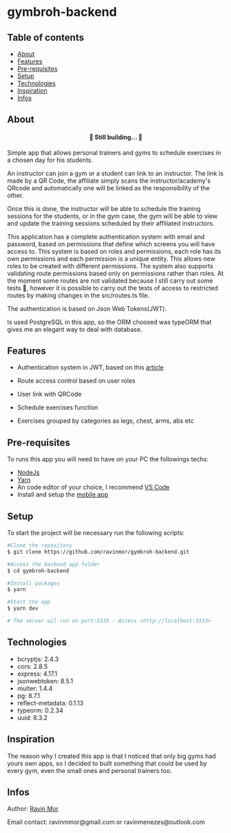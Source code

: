 # gymbroh-backend

## Table of contents

<ul>
  <li><a href="#about">About</a></li>
  <li><a href="#features">Features</a></li>
  <li><a href="#pre-requisites">Pre-requisites</a></li>
  <li><a href="#setup">Setup</a></li>
  <li><a href="#technologies">Technologies</a></li>
  <li><a href="#inspiration">Inspiration</a></li>
  <li><a href="#infos">Infos</a></li>
</ul> 

## About
<h4 align="center">
  🚧 Still building... 🚧
</h4>

Simple app that allows personal trainers and gyms to schedule exercises in a chosen day for his students.

An instructor can join a gym or a student can link to an instructor. The link is made by a QR Code, the affiliate simply scans the instructor/academy's QRcode and automatically one will be linked as the responsibility of the other.

Once this is done, the instructor will be able to schedule the training sessions for the students, or in the gym case, the gym will be able to view and update the training sessions scheduled by their affiliated instructors.

This application has a complete authentication system with email and password, based on permissions that define which screens you will have access to. This system is based on roles and permissions, each role has its own permissions and each permission is a unique entity. This allows new roles to be created with different permissions. The system also supports validating route permissions based only on permissions rather than roles. At the moment some routes are not validated because I still carry out some tests 🚧, however it is possible to carry out the tests of access to restricted routes by making changes in the src/routes.ts file.

The authentication is based on Json Web Tokens(JWT).

Is used PostgreSQL in this app, so the ORM choosed was typeORM that gives me an elegant way to deal with database.

## Features
<ul>
  <li><p>Authentication system in JWT, based on this <a href="https://levelup.gitconnected.com/react-native-authentication-flow-the-simplest-and-most-efficient-way-3aa13e80af61" target="_blank">article</a></p></li>
  <li><p>Route access control based on user roles</p></li>
  <li><p>User link with QRCode</p></li>
  <li><p>Schedule exercises function</p></li>
  <li><p>Exercises grouped by categories as legs, chest, arms, abs etc</p></li>
</ul>

## Pre-requisites
To runs this app you will need to have on your PC the followings techs:

<ul>
  <li><a href="https://nodejs.org/en/">NodeJs</a></li>
  <li><a href="https://yarnpkg.com/">Yarn</a></li>
  <li>An code editor of your choice, I recommend <a href="https://code.visualstudio.com/">VS Code</a></li>
  <li>Install and setup the <a href="https://github.com/ravinmor/gymbroh-mobile">mobile app</a></li>
</ul>

## Setup
To start the project will be necessary run the following scripts:
```bash
#Clone the repository
$ git clone https://github.com/ravinmor/gymbroh-backend.git

#Access the backend app folder
$ cd gymbroh-backend

#Install packages
$ yarn

#Start the app
$ yarn dev

# The server wil run on port:3333 - Access <http://localhost:3333>
```

## Technologies
<ul>
  <li>bcryptjs: 2.4.3</li>
  <li>cors: 2.8.5</li>
  <li>express: 4.17.1</li>
  <li>jsonwebtoken: 8.5.1</li>
  <li>multer: 1.4.4</li>
  <li>pg: 8.7.1</li>
  <li>reflect-metadata: 0.1.13</li>
  <li>typeorm: 0.2.34</li>
  <li>uuid: 8.3.2</li>
</ul>

## Inspiration
The reason why I created this app is that I noticed that only big gyms had yours own apps, so I decided to built something that could be used by every gym, even the small ones and personal trainers too.

## Infos
<p>Author: <a href="https://github.com/ravinmor">Ravin Mor</a></p>
<p>Email contact: ravinmmor@gmail.com or ravinmenezes@outlook.com</p>
